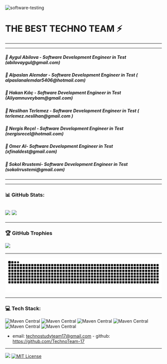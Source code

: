 

![software-testing](https://github.com/TechnoTeam-17/TechnoTeam-17/assets/142696425/31c8959f-62b2-4501-b794-b53d56caa11e)






<h1 left="right"> THE BEST TECHNO TEAM ⚡</h1> 

---
---

<h5 left="center">👋 Aygul Abilova - Software Development Engineer in Test (abilovaygul@gmail.com) </h5> 
<h5 left="center">👋 Alpaslan Alemdar - Software Development Engineer in Test ( alpaslanalemdar5406@hotmail.com)</h5> 
<h5 left="center">👋 Hakan Kılıç - Software Development Engineer in Test (Aliyamnuveybam@gmail.com)</h5> 
<h5 left="center">👋 Neslihan Terlemez - Software Development Engineer in Test ( terlemez.neslihan@gmail.com )</h5> 
<h5 left="center">👋 Nergis Reçel - Software Development Engineer in Test (nergisrecel@hotmail.com)</h5> 
<h5 left="center">👋 Omer Al- Software Development Engineer in Test (xfinaldest@gmail.com)</h5> 
<h5 left="center">👋 Sokol Rrustemi- Software Development Engineer in Test (sokolrrustemi@gmail.com)</h5> 

---
---

### 📊 GitHub Stats:
![](https://github-readme-stats.vercel.app/api?username=TechnoTeam-17&theme=dark&include_all_commits=true&count_private=true)
![](https://github-readme-stats.vercel.app/api/top-langs/?username=TechnoTeam-17&theme=dark&hide=javascript,html&include_all_commits=true&count_private=true)
---
---
### 🏆 GitHub Trophies
 ![](https://github-profile-trophy.vercel.app/?username=TechnoTeam-17&theme=radical&no-frame=true&no-bg=false&margin-w=4)

---
 ![](https://github.com/BEPb/BEPb/raw/output/github-contribution-grid-snake.svg)

---
### 💻 Tech Stack:
![Maven Central](https://img.shields.io/maven-central/v/org.seleniumhq.selenium/selenium-java?versionSuffix=4.11.0&label=Selenium)
![Maven Central](https://img.shields.io/maven-central/v/io.cucumber/cucumber-java?versionSuffix=7.9.0&label=Cucumber)
![Maven Central](https://img.shields.io/maven-central/v/org.testng/testng?versionSuffix=7.7.0&label=TestNG)
![Maven Central](https://img.shields.io/maven-central/v/org.slf4j/slf4j-api?versionSuffix=1.8.0-beta2&label=Slf4j)
![Maven Central](https://img.shields.io/maven-central/v/org.apache.commons/commons-lang3?versionSuffix=3.12.0&label=Apache%20Commons)
![Maven Central](https://img.shields.io/maven-central/v/tech.grasshopper/extentreports-cucumber7-adapter?versionSuffix=1.9.2&label=Grashopper)


- email:  technostudyteam17@gmail.com - github: https://github.com/TechnoTeam-17
---

[![](https://visitor-badge.laobi.icu/badge?page_id=TechnoTeam-17)](#)
[![MIT License](https://img.shields.io/badge/License-MIT-green.svg)](https://choosealicense.com/licenses/mit/)








